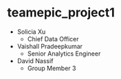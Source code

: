 # teamepic_project1
* Solicia Xu
	+ Chief Data Officer
* Vaishall Pradeepkumar
	+ Senior Analytics Engineer
* David Nassif
	+ Group Member 3
